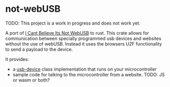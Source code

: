 # not-webUSB

TODO: This project is a work in progress and does not work yet.

A port of [I Cant Believe Its Not WebUSB](https://github.com/ArcaneNibble/i-cant-believe-its-not-webusb) to rust.
This crate allows for communication between specially programmed usb devices and websites without the use of webUSB.
Instead it uses the browsers U2F functionality to send a payload to the device.

It provides:

* a [usb-device](https://github.com/rust-embedded-community/usb-device) class implementation that runs on your microcontroller
* sample code for talking to the microcontroller from a website. TODO: JS or wasm or both?
